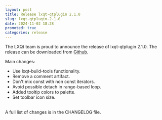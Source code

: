 ```yaml
---
layout: post
title: Release lxqt-qtplugin 2.1.0
slug: lxqt-qtplugin-2-1-0
date: 2024-11-02 18:28
promoted: true
categories: release
---
```


The LXQt team is proud to announce the release of lxqt-qtplugin 2.1.0.
The release can be downloaded from [Github](https://github.com/lxqt/lxqt-qtplugin/releases).

Main changes:

 * Use lxqt-build-tools functionality.
 * Remove a comment artifact.
 * Don't mix const with non const iterators.
 * Avoid possible detach in range-based loop.
 * Added tooltip colors to palette.
 * Set toolbar icon size.

  
<br/>
A full list of changes is in the CHANGELOG file.
<br/>
